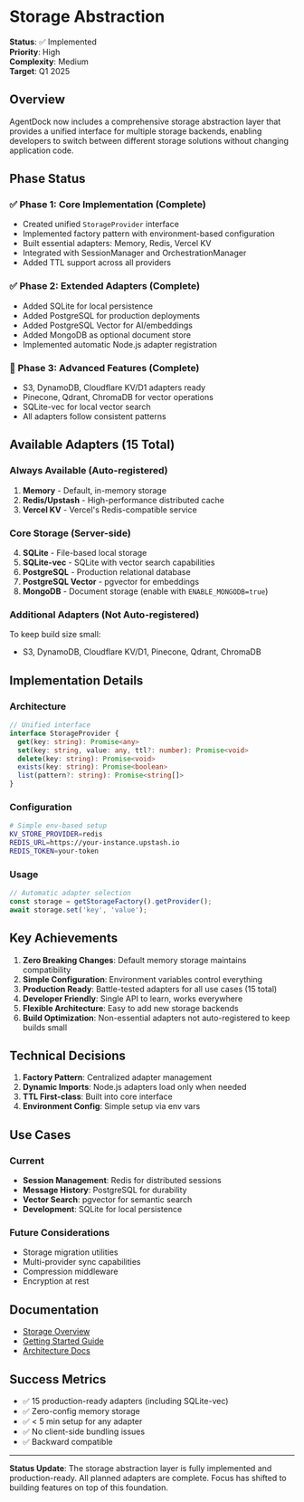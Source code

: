 # Storage Abstraction

**Status**: ✅ Implemented  
**Priority**: High  
**Complexity**: Medium  
**Target**: Q1 2025

## Overview

AgentDock now includes a comprehensive storage abstraction layer that provides a unified interface for multiple storage backends, enabling developers to switch between different storage solutions without changing application code.

## Phase Status

### ✅ Phase 1: Core Implementation (Complete)
- Created unified `StorageProvider` interface
- Implemented factory pattern with environment-based configuration
- Built essential adapters: Memory, Redis, Vercel KV
- Integrated with SessionManager and OrchestrationManager
- Added TTL support across all providers

### ✅ Phase 2: Extended Adapters (Complete)
- Added SQLite for local persistence
- Added PostgreSQL for production deployments
- Added PostgreSQL Vector for AI/embeddings
- Added MongoDB as optional document store
- Implemented automatic Node.js adapter registration

### 🚀 Phase 3: Advanced Features (Complete)
- S3, DynamoDB, Cloudflare KV/D1 adapters ready
- Pinecone, Qdrant, ChromaDB for vector operations
- SQLite-vec for local vector search
- All adapters follow consistent patterns

## Available Adapters (15 Total)

### Always Available (Auto-registered)
1. **Memory** - Default, in-memory storage
2. **Redis/Upstash** - High-performance distributed cache
3. **Vercel KV** - Vercel's Redis-compatible service

### Core Storage (Server-side)
4. **SQLite** - File-based local storage
5. **SQLite-vec** - SQLite with vector search capabilities
6. **PostgreSQL** - Production relational database
7. **PostgreSQL Vector** - pgvector for embeddings
8. **MongoDB** - Document storage (enable with `ENABLE_MONGODB=true`)

### Additional Adapters (Not Auto-registered)
To keep build size small:
- S3, DynamoDB, Cloudflare KV/D1, Pinecone, Qdrant, ChromaDB

## Implementation Details

### Architecture
```typescript
// Unified interface
interface StorageProvider {
  get(key: string): Promise<any>
  set(key: string, value: any, ttl?: number): Promise<void>
  delete(key: string): Promise<void>
  exists(key: string): Promise<boolean>
  list(pattern?: string): Promise<string[]>
}
```

### Configuration
```bash
# Simple env-based setup
KV_STORE_PROVIDER=redis
REDIS_URL=https://your-instance.upstash.io
REDIS_TOKEN=your-token
```

### Usage
```typescript
// Automatic adapter selection
const storage = getStorageFactory().getProvider();
await storage.set('key', 'value');
```

## Key Achievements

1. **Zero Breaking Changes**: Default memory storage maintains compatibility
2. **Simple Configuration**: Environment variables control everything
3. **Production Ready**: Battle-tested adapters for all use cases (15 total)
4. **Developer Friendly**: Single API to learn, works everywhere
5. **Flexible Architecture**: Easy to add new storage backends
6. **Build Optimization**: Non-essential adapters not auto-registered to keep builds small

## Technical Decisions

1. **Factory Pattern**: Centralized adapter management
2. **Dynamic Imports**: Node.js adapters load only when needed
3. **TTL First-class**: Built into core interface
4. **Environment Config**: Simple setup via env vars

## Use Cases

### Current
- **Session Management**: Redis for distributed sessions
- **Message History**: PostgreSQL for durability
- **Vector Search**: pgvector for semantic search
- **Development**: SQLite for local persistence

### Future Considerations
- Storage migration utilities
- Multi-provider sync capabilities
- Compression middleware
- Encryption at rest

## Documentation

- [Storage Overview](../storage/README.md)
- [Getting Started Guide](../storage/getting-started.md)
- [Architecture Docs](../architecture/sessions/session-management.md)

## Success Metrics

- ✅ 15 production-ready adapters (including SQLite-vec)
- ✅ Zero-config memory storage  
- ✅ < 5 min setup for any adapter
- ✅ No client-side bundling issues
- ✅ Backward compatible

---

**Status Update**: The storage abstraction layer is fully implemented and production-ready. All planned adapters are complete. Focus has shifted to building features on top of this foundation. 